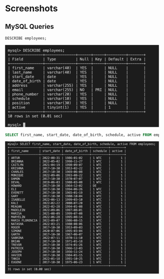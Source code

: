 # Screenshots

## MySQL Queries

```sql
DESCRIBE employees;
 ```

![Describe employees](screenshots/describe_employees.png)

```sql
SELECT first_name, start_date, date_of_birth, schedule, active FROM employees;
 ```

![name, DOB, schedule, active(boolean value)](screenshots/minimum_info.png)

